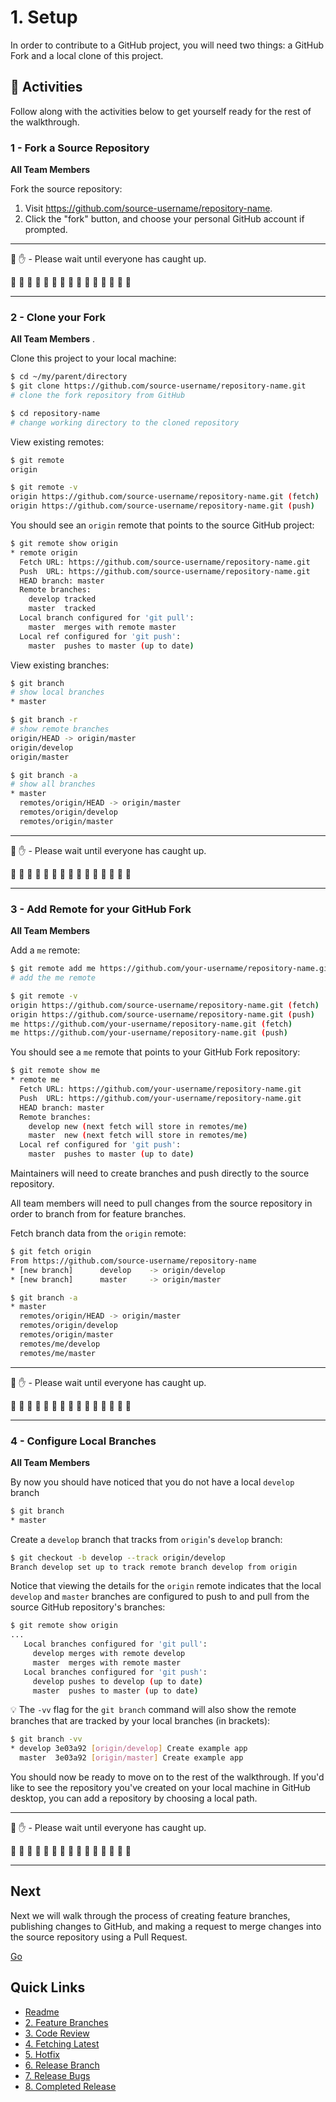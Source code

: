 # 1. Setup

In order to contribute to a GitHub project, you will need two things: a GitHub Fork and a local clone of this project.

## :running: Activities

Follow along with the activities below to get yourself ready for the rest of the walkthrough.


### 1 - Fork a Source Repository

__All Team Members__

Fork the source repository:
   1. Visit https://github.com/source-username/repository-name.
   2. Click the "fork" button, and choose your personal GitHub account if prompted.

---

:cop: :raised_hand: - Please wait until everyone has caught up.

:construction: :construction: :construction: :construction: :construction: :construction: :construction: :construction: :construction: :construction: :construction: :construction: :construction: :construction: :construction:

---

### 2 - Clone your Fork

__All Team Members__ . 

Clone this project to your local machine:
```sh
$ cd ~/my/parent/directory
$ git clone https://github.com/source-username/repository-name.git
# clone the fork repository from GitHub

$ cd repository-name
# change working directory to the cloned repository
```

View existing remotes:
```sh
$ git remote
origin

$ git remote -v
origin https://github.com/source-username/repository-name.git (fetch)
origin https://github.com/source-username/repository-name.git (push)
```

You should see an `origin` remote that points to the source GitHub project:
```sh
$ git remote show origin
* remote origin
  Fetch URL: https://github.com/source-username/repository-name.git
  Push  URL: https://github.com/source-username/repository-name.git
  HEAD branch: master
  Remote branches:
    develop tracked
    master  tracked
  Local branch configured for 'git pull':
    master  merges with remote master
  Local ref configured for 'git push':
    master  pushes to master (up to date)
```

View existing branches:
```sh
$ git branch
# show local branches
* master

$ git branch -r
# show remote branches
origin/HEAD -> origin/master
origin/develop
origin/master

$ git branch -a
# show all branches
* master
  remotes/origin/HEAD -> origin/master
  remotes/origin/develop
  remotes/origin/master
```

---

:cop: :raised_hand: - Please wait until everyone has caught up.

:construction: :construction: :construction: :construction: :construction: :construction: :construction: :construction: :construction: :construction: :construction: :construction: :construction: :construction: :construction:

---

### 3 - Add Remote for your GitHub Fork

__All Team Members__

Add a `me` remote:
```sh
$ git remote add me https://github.com/your-username/repository-name.git
# add the me remote

$ git remote -v
origin https://github.com/source-username/repository-name.git (fetch)
origin https://github.com/source-username/repository-name.git (push)
me https://github.com/your-username/repository-name.git (fetch)
me https://github.com/your-username/repository-name.git (push)
```

You should see a `me` remote that points to your GitHub Fork repository:
```sh
$ git remote show me
* remote me
  Fetch URL: https://github.com/your-username/repository-name.git
  Push  URL: https://github.com/your-username/repository-name.git
  HEAD branch: master
  Remote branches:
    develop new (next fetch will store in remotes/me)
    master  new (next fetch will store in remotes/me)
  Local ref configured for 'git push':
    master  pushes to master (up to date)
```

Maintainers will need to create branches and push directly to the source repository.

All team members will need to pull changes from the source repository in order to branch from for feature branches.

Fetch branch data from the `origin` remote:
```sh
$ git fetch origin
From https://github.com/source-username/repository-name
* [new branch]      develop    -> origin/develop
* [new branch]      master     -> origin/master

$ git branch -a
* master
  remotes/origin/HEAD -> origin/master
  remotes/origin/develop
  remotes/origin/master
  remotes/me/develop
  remotes/me/master
```

---

:cop: :raised_hand: - Please wait until everyone has caught up.

:construction: :construction: :construction: :construction: :construction: :construction: :construction: :construction: :construction: :construction: :construction: :construction: :construction: :construction: :construction:

---

### 4 - Configure Local Branches

__All Team Members__

By now you should have noticed that you do not have a local `develop` branch
```sh
$ git branch
* master
```

Create a `develop` branch that tracks from `origin`'s `develop` branch:
```sh
$ git checkout -b develop --track origin/develop
Branch develop set up to track remote branch develop from origin
```

Notice that viewing the details for the `origin` remote indicates that the local `develop` and `master` branches are configured to push to and pull from the source GitHub repository's branches:
```sh
$ git remote show origin
...
   Local branches configured for 'git pull':
     develop merges with remote develop
     master  merges with remote master
   Local branches configured for 'git push':
     develop pushes to develop (up to date)
     master  pushes to master (up to date)
```

:bulb: The `-vv` flag for the `git branch` command will also show the remote branches that are tracked by your local branches (in brackets):
```sh
$ git branch -vv
* develop 3e03a92 [origin/develop] Create example app
  master  3e03a92 [origin/master] Create example app
```

You should now be ready to move on to the rest of the walkthrough. If you'd like to see the repository you've created on your local machine in GitHub desktop, you can add a repository by choosing a local path.

---

:cop: :raised_hand: - Please wait until everyone has caught up.

:construction: :construction: :construction: :construction: :construction: :construction: :construction: :construction: :construction: :construction: :construction: :construction: :construction: :construction: :construction:

---

## Next

Next we will walk through the process of creating feature branches, publishing changes to GitHub, and making a request to merge changes into the source repository using a Pull Request.

[Go](2-feature-branches.md)

## Quick Links

- [Readme](../readme.md)
- [2. Feature Branches](2-feature-branches.md)
- [3. Code Review](3-code-review.md)
- [4. Fetching Latest](4-fetching-latest.md)
- [5. Hotfix](5-hotfix.md)
- [6. Release Branch](6-release-branch.md)
- [7. Release Bugs](7-release-bugs.md)
- [8. Completed Release](8-completed-release.md)
